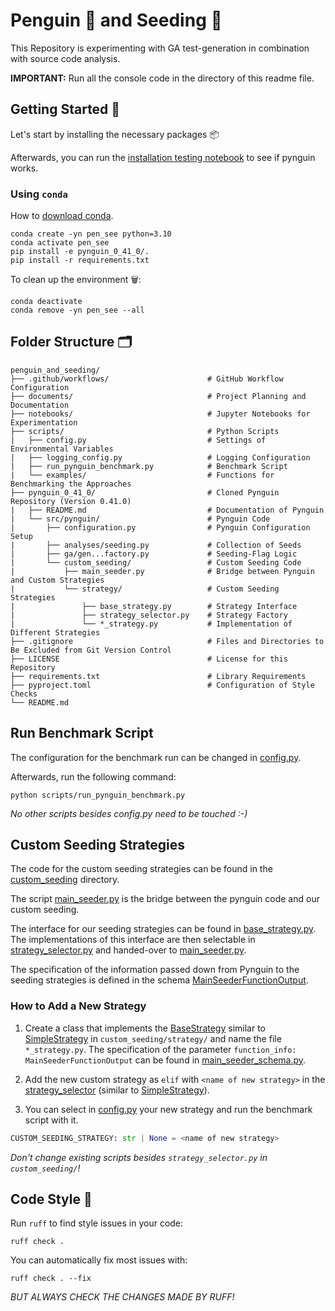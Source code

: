 # Penguin 🐧 and Seeding 🌱

This Repository is experimenting with GA test-generation in combination with source code analysis.

**IMPORTANT:** Run all the console code in the directory of this readme file.

## Getting Started 🚀

Let's start by installing the necessary packages 📦

Afterwards, you can run the [installation testing notebook](notebooks/installation_testing.ipynb) to see if pynguin works.

### Using `conda`

How to [download conda](https://www.anaconda.com/download).

```
conda create -yn pen_see python=3.10
conda activate pen_see
pip install -e pynguin_0_41_0/.
pip install -r requirements.txt
```

To clean up the environment 🗑️:

```
conda deactivate
conda remove -yn pen_see --all
```

## Folder Structure 🗂️

```text
penguin_and_seeding/
├── .github/workflows/                      # GitHub Workflow Configuration
├── documents/                              # Project Planning and Documentation
├── notebooks/                              # Jupyter Notebooks for Experimentation
├── scripts/                                # Python Scripts
|   ├── config.py                           # Settings of Environmental Variables
|   ├── logging_config.py                   # Logging Configuration
|   ├── run_pynguin_benchmark.py            # Benchmark Script
|   └── examples/                           # Functions for Benchmarking the Approaches
├── pynguin_0_41_0/                         # Cloned Pynguin Repository (Version 0.41.0)
|   ├── README.md                           # Documentation of Pynguin
|   └── src/pynguin/                        # Pynguin Code
|       ├── configuration.py                # Pynguin Configuration Setup
|       ├── analyses/seeding.py             # Collection of Seeds
|       ├── ga/gen...factory.py             # Seeding-Flag Logic
|       └── custom_seeding/                 # Custom Seeding Code
|           ├── main_seeder.py              # Bridge between Pynguin and Custom Strategies
|           └── strategy/                   # Custom Seeding Strategies
|               ├── base_strategy.py        # Strategy Interface
|               ├── strategy_selector.py    # Strategy Factory
|               └── *_strategy.py           # Implementation of Different Strategies
├── .gitignore                              # Files and Directories to Be Excluded from Git Version Control
├── LICENSE                                 # License for this Repository
├── requirements.txt                        # Library Requirements
├── pyproject.toml                          # Configuration of Style Checks
└── README.md
```

## Run Benchmark Script

The configuration for the benchmark run can be changed in [config.py](scripts/config.py).

Afterwards, run the following command:

```shell
python scripts/run_pynguin_benchmark.py
```

*No other scripts besides config.py need to be touched :-)*

## Custom Seeding Strategies

The code for the custom seeding strategies can be found in the [custom_seeding](pynguin_0_41_0/src/pynguin/custom_seeding/__init__.py) directory.

The script [main_seeder.py](pynguin_0_41_0/src/pynguin/custom_seeding/main_seeder.py) is the bridge between the pynguin code and our custom seeding.

The interface for our seeding strategies can be found in [base_strategy.py](pynguin_0_41_0/src/pynguin/custom_seeding/strategy/base_strategy.py). The implementations of this interface are then selectable in [strategy_selector.py](pynguin_0_41_0/src/pynguin/custom_seeding/strategy/strategy_selector.py) and handed-over to [main_seeder.py](pynguin_0_41_0/src/pynguin/custom_seeding/main_seeder.py).

The specification of the information passed down from Pynguin to the seeding strategies is defined in the schema [MainSeederFunctionOutput](pynguin_0_41_0/src/pynguin/custom_seeding/schema/main_seeder_schema.py).

### How to Add a New Strategy

1) Create a class that implements the [BaseStrategy](pynguin_0_41_0/src/pynguin/custom_seeding/strategy/base_strategy.py) similar to [SimpleStrategy](pynguin_0_41_0/src/pynguin/custom_seeding/strategy/simple_strategy.py) in `custom_seeding/strategy/` and name the file `*_strategy.py`. The specification of the parameter `function_info: MainSeederFunctionOutput` can be found in [main_seeder_schema.py](pynguin_0_41_0/src/pynguin/custom_seeding/schema/main_seeder_schema.py).

2) Add the new custom strategy as `elif` with `<name of new strategy>` in the [strategy_selector](pynguin_0_41_0/src/pynguin/custom_seeding/strategy/strategy_selector.py) (similar to [SimpleStrategy](pynguin_0_41_0/src/pynguin/custom_seeding/strategy/simple_strategy.py)).

3) You can select in [config.py](scripts/config.py) your new strategy and run the benchmark script with it.

```python
CUSTOM_SEEDING_STRATEGY: str | None = <name of new strategy>
```

*Don't change existing scripts besides `strategy_selector.py` in `custom_seeding/`!*

## Code Style 💅

Run `ruff` to find style issues in your code:

```shell
ruff check .
```

You can automatically fix most issues with:

```shell
ruff check . --fix
```

*BUT ALWAYS CHECK THE CHANGES MADE BY RUFF!*

